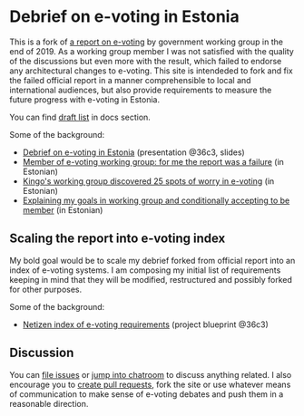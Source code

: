 # Debrief on e-voting in Estonia

This is a fork of [a report on e-voting](https://www.mkm.ee/et/eesmargid-tegevused/infouhiskond/kuberturvalisus#evalimised) by government working group in the end of 2019. As a working group member I was not satisfied with the quality of the discussions but even more with the result, which failed to endorse any architectural changes to e-voting. This site is intendeded to fork and fix the failed official report in a manner comprehensible to local and international audiences, but also provide requirements to measure the future progress with e-voting in Estonia.

You can find [draft list]([https://github.com/infoaed/evote-debrief/blob/master/content/docs/draft-list.md]) in docs section.

Some of the background:

* [Debrief on e-voting in Estonia](https://events.ccc.de/congress/2019/wiki/index.php/Session:Debrief_on_e-voting_in_Estonia) (presentation @36c3, slides)
* [Member of e-voting working group: for me the report was a failure](https://digi.geenius.ee/rubriik/uudis/e-valimiste-tooruhma-liige-loppraport-on-minu-jaoks-labikukkumine/) (in Estonian)
* [Kingo's working group discovered 25 spots of worry in e-voting](https://tehnika.postimees.ee/6848342/loe-taismahus-kingo-tooruhm-avastas-e-valimistel-25-murekohta) (in Estonian)
* [Explaining my goals in working group and conditionally accepting to be member](https://gafgaf.infoaed.ee/posts/linnamyyr/) (in Estonian)

## Scaling the report into e-voting index

My bold goal would be to scale my debrief forked from official report into an index of e-voting systems. I am composing my initial list of requirements keeping in mind that they will be modified, restructured and possibly forked for other purposes.

Some of the background:

* [Netizen index of e-voting requirements](https://events.ccc.de/congress/2019/wiki/index.php/Projects:Netizen_index_of_e-voting_requirements) (project blueprint @36c3)

## Discussion

You can [file issues](https://github.com/infoaed/evote-debrief/issues) or [jump into chatroom](https://matrix.to/#/!yEzuYNNdUIbMBFznJp:matrix.org?via=matrix.org) to discuss anything related. I also encourage you to [create pull requests](https://github.com/infoaed/evote-debrief/pulls), fork the site or use whatever means of communication to make sense of e-voting debates and push them in a reasonable direction.
